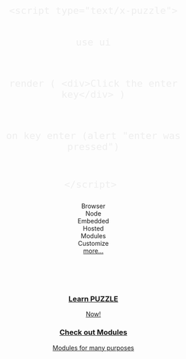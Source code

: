 <center style="width: 100%;">

<div class="cover_box">
	<br><br>

<div class="cover_codebox" id="2" style="display: block;">
<pre><code class="lang-puzzle" style="font-size:22px !important;color:#EEEEEE">&#60;script type="text/x-puzzle">
  
  use ui

  render (
  	&#60;div>Click the enter key&#60;/div>
  )

  on key enter (alert "enter was pressed")

&#60;/script>
</code></pre>
</div>

<div class="cover_codebox" id="3" style="display: none">
<pre><code class="lang-puzzle" style="font-size:22px !important;color:#EEEEEE">
// Embedded
let puzzle = require('puzzlelang')
puzzle.run("myfile.pz")

// CLI
puzzle> print hi

// Standalone
puzzle run myfile.pz
</code></pre>
</div>

<div class="cover_codebox" id="4" style="display: none">
<pre><code class="lang-puzzle" style="font-size:22px !important;color:#EEEEEE">// Run a puzzle script inside some JS context
let puzzle = require('puzzlelang')
var name = "Grace";

puzzle.parse("print name")
</code></pre>
</div>

<div class="cover_codebox" id="5" style="display: none">
<pre><code class="lang-puzzle" style="font-size:22px !important;color:#EEEEEE">// Use in hosted environments like Replit.com ot others
</code></pre>
<img src="assets/replit.png">
</div>


<div class="cover_codebox" id="6" style="display: none">
<pre><code class="lang-puzzle" style="font-size:22px !important;color:#EEEEEE">// Use official module
use rest;

// Remote module
use https://domain.com/module.js

// Local module
use path/to/file.js
</code></pre>
</div>


<div class="cover_codebox" id="7" style="display: none">
<pre><code class="lang-puzzle" style="font-size:22px !important;color:#EEEEEE">// mysyntax.js
var syntax = {
  supermodule: {
     say: {
       follow: ["{data}"],
       method: (ctx, data) => {
         alert(data)
       }
     }
  }
}
</code></pre>
<br><br>
<pre><code class="lang-puzzle" style="font-size:22px !important;color:#EEEEEE">// Puzzle file
use mysyntax;
say hi
</code></pre>
</div>



<!--div class="dot" onclick="showExample(2)"></div>
<div class="dot" onclick="showExample(3)"></div>
<div class="dot" onclick="showExample(4)"></div>
<div class="dot" onclick="showExample(5)"></div-->
<div class="scroll-h">
<div class="bubble" onclick="showExample(2)">Browser</div>
<div class="bubble" onclick="showExample(3)">Node</div>
<div class="bubble" onclick="showExample(4)">Embedded</div>
<div class="bubble" onclick="showExample(5)">Hosted</div>
<div class="bubble" onclick="showExample(6)">Modules</div>
<div class="bubble" onclick="showExample(7)">Customize</div>
<a href="#/chapters/GUIDES" class="bubble">more...</a>
</div>
<br>


<a href="#/README">

<br>
<span class=" fa fa-chevron-down"></span>
</b>
</a>

<!--div class="badge" onclick="showExample(1)">Example</div-->

</div>

<br>


<!--div class="scroll-h">
<b>START: &nbsp; </b> 
<a href="#/chapters/GUIDES?id=browser" class="bubble">Browser</a>
<a href="#/chapters/GUIDES?id=use-with-node" class="bubble">Node</a>
<a href="#/chapters/GUIDES?id=embedded-in-js" class="bubble">Embedded</a>
<a href="#/chapters/GUIDES?id=hosted-clouds" class="bubble">Hosted</a>
<a href="#/chapters/GUIDES" class="bubble">more</a>
</div-->

<br>


<a href="#/README" class="cover_box_article">
	<h3>Learn PUZZLE</h3>
	Now!
</a>
<a href="#/chapters/MODULES" class="cover_box_article click">
	<h3>Check out Modules</h3>
	Modules for many purposes
</a>

<br>


</center>
